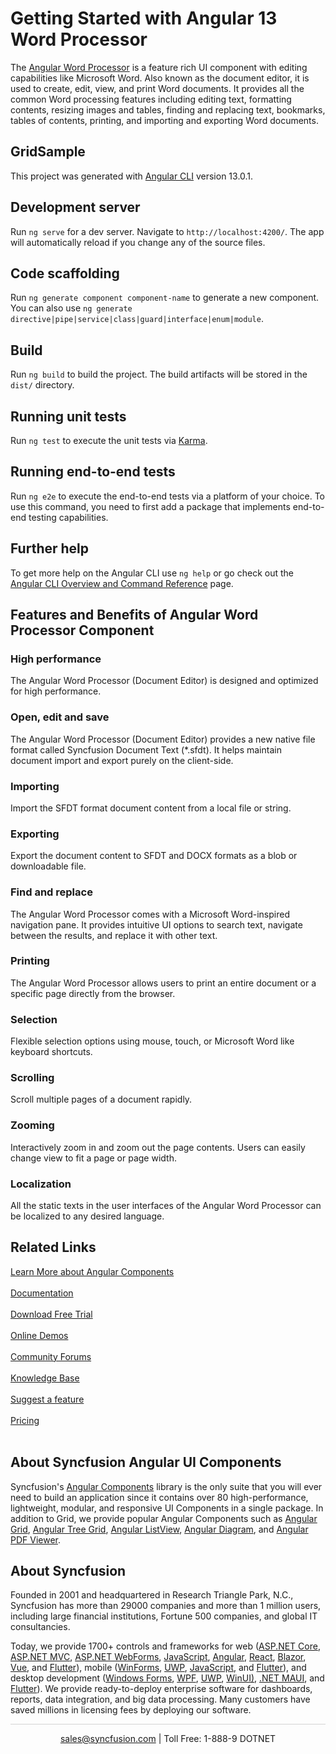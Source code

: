 # Getting Started with Angular 13 Word Processor

The [Angular Word Processor](https://www.syncfusion.com/angular-components/angular-word-processor?utm_source=github&utm_medium=listing&utm_campaign=angular-word-processor-github-samples) is a feature rich UI component with editing capabilities like Microsoft Word. Also known as the document editor, it is used to create, edit, view, and print Word documents. It provides all the common Word processing features including editing text, formatting contents, resizing images and tables, finding and replacing text, bookmarks, tables of contents, printing, and importing and exporting Word documents.

## GridSample

This project was generated with [Angular CLI](https://github.com/angular/angular-cli) version 13.0.1.

## Development server

Run `ng serve` for a dev server. Navigate to `http://localhost:4200/`. The app will automatically reload if you change any of the source files.

## Code scaffolding

Run `ng generate component component-name` to generate a new component. You can also use `ng generate directive|pipe|service|class|guard|interface|enum|module`.

## Build

Run `ng build` to build the project. The build artifacts will be stored in the `dist/` directory.

## Running unit tests

Run `ng test` to execute the unit tests via [Karma](https://karma-runner.github.io).

## Running end-to-end tests

Run `ng e2e` to execute the end-to-end tests via a platform of your choice. To use this command, you need to first add a package that implements end-to-end testing capabilities.

## Further help

To get more help on the Angular CLI use `ng help` or go check out the [Angular CLI Overview and Command Reference](https://angular.io/cli) page.

## Features and Benefits of Angular Word Processor Component

### High performance
The Angular Word Processor (Document Editor) is designed and optimized for high performance.

### Open, edit and save
The Angular Word Processor (Document Editor) provides a new native file format called Syncfusion Document Text (*.sfdt). It helps maintain document import and export purely on the client-side.

### Importing
Import the SFDT format document content from a local file or string.

### Exporting
Export the document content to SFDT and DOCX formats as a blob or downloadable file.

### Find and replace
The Angular Word Processor comes with a Microsoft Word-inspired navigation pane. It provides intuitive UI options to search text, navigate between the results, and replace it with other text.

### Printing
The Angular Word Processor allows users to print an entire document or a specific page directly from the browser.

### Selection
Flexible selection options using mouse, touch, or Microsoft Word like keyboard shortcuts.

### Scrolling
Scroll multiple pages of a document rapidly.

### Zooming
Interactively zoom in and zoom out the page contents. Users can easily change view to fit a page or page width.

### Localization
All the static texts in the user interfaces of the Angular Word Processor can be localized to any desired language.

## Related Links

[Learn More about Angular Components](https://www.syncfusion.com/angular-components/?utm_source=github&utm_medium=listing&utm_campaign=angular-word-processor-github-samples)<br/><br/>
[Documentation](https://ej2.syncfusion.com/angular/documentation/introduction/?utm_source=github&utm_medium=listing&utm_campaign=angular-word-processor-github-samples)<br/><br/>
[Download Free Trial](https://www.syncfusion.com/downloads?utm_source=github&utm_medium=listing&utm_campaign=angular-word-processor-github-samples)<br/><br/>
[Online Demos](https://ej2.syncfusion.com/angular/demos/?utm_source=github&utm_medium=listing&utm_campaign=angular-word-processor-github-samples)<br/><br/>
[Community Forums](https://www.syncfusion.com/forums/?utm_source=github&utm_medium=listing&utm_campaign=angular-word-processor-github-samples)<br/><br/>
[Knowledge Base](https://www.syncfusion.com/kb/essential-js2?utm_source=github&utm_medium=listing&utm_campaign=angular-word-processor-github-samples)<br/><br/>
[Suggest a feature](https://www.syncfusion.com/feedback/angular?utm_source=github&utm_medium=listing&utm_campaign=angular-word-processor-github-samples)<br/><br/>
[Pricing](https://www.syncfusion.com/sales/products/angular?utm_source=github&utm_medium=listing&utm_campaign=angular-word-processor-github-samples)<br/><br/>

## About Syncfusion Angular UI Components
Syncfusion's [Angular Components](https://www.syncfusion.com/angular-components?utm_source=github&utm_medium=listing&utm_campaign=angular-word-processor-github-samples) library is the only suite that you will ever need to build an application since it contains over 80 high-performance, lightweight, modular, and responsive UI Components in a single package. In addition to Grid, we provide popular Angular Components such as [Angular Grid](https://www.syncfusion.com/angular-components/angular-grid?utm_source=github&utm_medium=listing&utm_campaign=angular-word-processor-github-samples), [Angular Tree Grid](https://www.syncfusion.com/angular-components/angular-tree-grid?utm_source=github&utm_medium=listing&utm_campaign=angular-word-processor-github-samples), [Angular ListView](https://www.syncfusion.com/angular-components/angular-listview?utm_source=github&utm_medium=listing&utm_campaign=angular-word-processor-github-samples), [Angular Diagram](https://www.syncfusion.com/angular-components/angular-diagram?utm_source=github&utm_medium=listing&utm_campaign=angular-word-processor-github-samples), and [Angular PDF Viewer](https://www.syncfusion.com/angular-components/angular-pdf-viewer?utm_source=github&utm_medium=listing&utm_campaign=angular-word-processor-github-samples).

## About Syncfusion

Founded in 2001 and headquartered in Research Triangle Park, N.C., Syncfusion has more than 29000 companies and more than 1 million users, including large financial institutions, Fortune 500 companies, and global IT consultancies.

Today, we provide 1700+ controls and frameworks for web ([ASP.NET Core](https://www.syncfusion.com/aspnet-core-ui-controls?utm_source=github&utm_medium=listing&utm_campaign=angular-word-processor-github-samples), [ASP.NET MVC](https://www.syncfusion.com/aspnet-mvc-ui-controls?utm_source=github&utm_medium=listing&utm_campaign=angular-word-processor-github-samples), [ASP.NET WebForms](https://www.syncfusion.com/jquery/aspnet-webforms-ui-controls?utm_source=github&utm_medium=listing&utm_campaign=angular-word-processor-github-samples), [JavaScript](https://www.syncfusion.com/javascript-ui-controls?utm_source=github&utm_medium=listing&utm_campaign=angular-word-processor-github-samples), [Angular](https://www.syncfusion.com/angular-components?utm_source=github&utm_medium=listing&utm_campaign=angular-word-processor-github-samples), [React](https://www.syncfusion.com/react-components?utm_source=github&utm_medium=listing&utm_campaign=angular-word-processor-github-samples), [Blazor](https://www.syncfusion.com/blazor-components?utm_source=github&utm_medium=listing&utm_campaign=angular-word-processor-github-samples), [Vue](https://www.syncfusion.com/vue-components?utm_source=github&utm_medium=listing&utm_campaign=angular-word-processor-github-samples), and [Flutter](https://www.syncfusion.com/flutter-widgets?utm_source=github&utm_medium=listing&utm_campaign=angular-word-processor-github-samples)), mobile ([WinForms](https://www.syncfusion.com/WinForms-ui-controls?utm_source=github&utm_medium=listing&utm_campaign=angular-word-processor-github-samples), [UWP](https://www.syncfusion.com/uwp-ui-controls?utm_source=github&utm_medium=listing&utm_campaign=angular-word-processor-github-samples), [JavaScript](https://www.syncfusion.com/javascript-ui-controls?utm_source=github&utm_medium=listing&utm_campaign=angular-word-processor-github-samples), and [Flutter](https://www.syncfusion.com/flutter-widgets?utm_source=github&utm_medium=listing&utm_campaign=angular-word-processor-github-samples)), and desktop development ([Windows Forms](https://www.syncfusion.com/winforms-ui-controls?utm_source=github&utm_medium=listing&utm_campaign=angular-word-processor-github-samples), [WPF](https://www.syncfusion.com/wpf-ui-controls?utm_source=github&utm_medium=listing&utm_campaign=angular-word-processor-github-samples), [UWP](https://www.syncfusion.com/uwp-ui-controls?utm_source=github&utm_medium=listing&utm_campaign=angular-word-processor-github-samples), [WinUI)](https://www.syncfusion.com/winui-controls?utm_source=github&utm_medium=listing&utm_campaign=angular-word-processor-github-samples), [.NET MAUI](https://www.syncfusion.com/maui-controls?utm_source=github&utm_medium=listing&utm_campaign=angular-word-processor-github-samples), and [Flutter](https://www.syncfusion.com/flutter-widgets?utm_source=github&utm_medium=listing&utm_campaign=angular-word-processor-github-samples)). We provide ready-to-deploy enterprise software for dashboards, reports, data integration, and big data processing. Many customers have saved millions in licensing fees by deploying our software.

<hr style="height:0.3px;border:none;color:lightgrey;background-color:lightgrey;" />

<p align="center">
  <a href="mailto:sales@syncfusion.com?Subject=Syncfusion Angular Components - Github Sample" target="_top">sales@syncfusion.com</a> | Toll Free: 1-888-9 DOTNET <br>
</p>